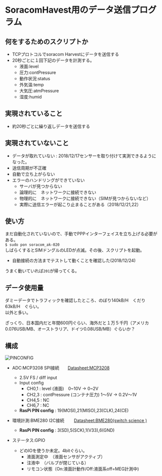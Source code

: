 # SoracomHavest用のデータ送信プログラム

## 何をするためのスクリプトか

- TCPプロトコルでsoracom Harvestにデータを送信する
- 20秒ごとに１回下記のデータを計測する。
  - 液面:level
  - 圧力:contPressure
  - 動作状況:status
  - 外気温:temp
  - 大気圧:atmPressure
  - 湿度:humid

## 実現されていること
- 約20秒ごとに繰り返しデータを送信する


## 実現されていないこと
- データが取れていない  :  2018/12/17センサーを取り付けて実測できるようになった。
- 送信周期が不正確
- 自動で立ち上がらない
- エラーのハンドリングができていない
  - サーバが見つからない
  - 論理的に　ネットワークに接続できない
  - 物理的に　ネットワークに接続できない（SIMが見つからないなど）
  - 実際に送信エラーが起こり止まることがある（2018/12/21,22）

## 使い方
まだ自動化されていないので、手動でPPPインターフェイスを立ち上げる必要がある。  
`$ sudo pon soracom_ak-020`  
しばらくするとSIMドングルのLEDが点滅。その後、スクリプトを起動。
- 自動接続の方法までテストして動くことを確認した(2018/12/24)

うまく動いていれば`201`が帰ってくる。

## データ使用量
ダミーデータでトラフィックを確認したところ、のぼり140kB/H　くだり63kB/H　ぐらい。  
以外と多い。

ざっくり、日本国内だと年間600円ぐらい、海外だと１万５千円（アメリカ0.076USB/MB、オーストラリア、ドイツ0.08USB/MB）ぐらいか？

## 構成

![PINCONFIG](https://user-images.githubusercontent.com/9587359/49682538-37840600-faf9-11e8-9961-4d8529ed1cbd.png)


- ADC:MCP3208  SPI接続　　[Datasheet:MCP3208](http://ww1.microchip.com/downloads/en/DeviceDoc/21298e.pdf)
  - 2.5V FS / diff input
  - Input config
    - CH0,1 : level (液面)　0~10V -> 0~2V
    - CH2,3 : contPressure (コンテナ圧力) 1〜5V -> 0.2V〜1V
    - CH4,5 : NC
    - CH6,7 : NC
  - __RasPi PIN config__ :  19(MOSI),21(MISO),23(CLK),24(CE)


- 環境計測:BME280  I2C接続　　
[Datasheet:BME280(switch science )](https://www.switch-science.com/catalog/2236/)
  - __RasPi PIN config__ : 3(SD),5(SCK),1(V33),6(GND)


- ステータス:GPIO
  - どのIOを使うか未定。4bitぐらい。
    - 液面測定中　（液面センサがアクティブ）
    - 注液中　（バルブが閉じている）
    - リモコン状態（On:液面計動作/Off:液面系off=MEG計測中)
